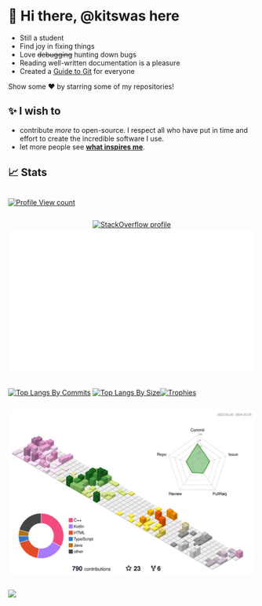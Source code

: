 # 👋 Hi there, @kitswas here

- Still a student
- Find joy in fixing things
- Love ~~debugging~~ hunting down bugs
- Reading well-written documentation is a pleasure
- Created a [Guide to Git](https://kitswas.github.io/git-for-all/) for everyone

Show some ❤️ by starring some of my repositories!

## ✨ I wish to

- contribute _more_ to open-source. I respect all who have put in time and effort to create the incredible software I use.
- let more people see [**what inspires me**](https://github.com/kitswas/what-inspires-me/blob/master/topics.md).

## 📈 Stats

<div style="display: flex; flex-wrap: wrap;" align="center">

[![Profile View count](https://visitcount.itsvg.in/api?id=kitswas&label=Profile%20Views&color=12&pretty=true)](https://visitcount.itsvg.in)

[![StackOverflow profile](https://stackoverflow-readme-profile.johannchopin.fr/profile/8659747?theme=default&website=true&location=true)](https://stackoverflow.com/users/8659747/kitswas)    [![My GitHub Stats](https://raw.githubusercontent.com/kitswas/github-stats/master/generated/overview.svg)](https://github.com/jstrieb/github-stats)

[![Top Langs By Commits](https://github-readme-stats-kitswas.vercel.app/api/top-langs/?username=kitswas&count_private=true&langs_count=10&layout=compact&size_weight=0&count_weight=1&custom_title=Most%20Used%20Languages%20By%20Commits)](https://github.com/anuraghazra/github-readme-stats)    [![Top Langs By Size](https://github-readme-stats-kitswas.vercel.app/api/top-langs/?username=kitswas&count_private=true&langs_count=10&layout=compact&size_weight=1&count_weight=0&custom_title=Most%20Used%20Languages%20By%20Size)](https://github.com/anuraghazra/github-readme-stats)

[![Trophies](https://github-profile-trophy.vercel.app/?username=kitswas&rank=-C&column=4&margin-w=15&margin-h=15&no-frame=true&no-bg=true)](https://github.com/ryo-ma/github-profile-trophy)

[![Contributions in 3D](/profile-3d-contrib/profile-season-animate.svg)](https://github.com/marketplace/actions/github-profile-3d-contrib)

</div>

![](https://hit.yhype.me/github/profile?user_id=90329875)
